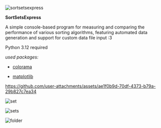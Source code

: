 ![sortsetsexpress](https://github.com/user-attachments/assets/b6293cc8-86d5-44fb-b69c-bee71dd9b673)

**SortSetsExpress**

A simple console-based program for measuring and comparing the performance of various sorting algorithms, featuring automated data generation and support for custom data file input :3

Python 3.12 required

*used packages:*

* [colorama](https://pypi.org/project/colorama/)

* [matplotlib](https://pypi.org/project/matplotlib/)


https://github.com/user-attachments/assets/ae1f0b9d-70df-4373-b79a-29b827c7ea34


![set](https://github.com/user-attachments/assets/ac8ed108-3784-45c4-aaff-3e7f0e430402)

![sets](https://github.com/user-attachments/assets/7104f9d1-6ebb-4bde-9cb4-c1438117932b)

![folder](https://github.com/user-attachments/assets/08ecec86-0ce6-4999-ada3-0d5884c92b6b)
